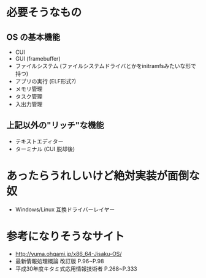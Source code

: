 # 必要そうなもの

## OS の基本機能
* CUI
* GUI (framebuffer)
* ファイルシステム (ファイルシステムドライバとかをinitramfsみたいな形で持つ)
* アプリの実行 (ELF形式?)
* メモリ管理
* タスク管理
* 入出力管理

## 上記以外の"リッチ"な機能
* テキストエディター
* ターミナル (CUI 脱却後)

# あったらうれしいけど絶対実装が面倒な奴
* Windows/Linux 互換ドライバーレイヤー

# 参考になりそうなサイト
* http://yuma.ohgami.jp/x86_64-Jisaku-OS/
* 最新情報処理概論 改訂版 P.96~P.98
* 平成30年度キタミ式応用情報技術者 P.268~P.333
